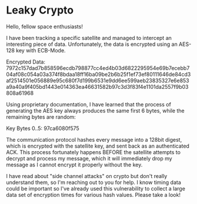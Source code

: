 # Leaky Crypto

Hello, fellow space enthusiasts!

I have been tracking a specific satellite and managed to intercept an interesting 
piece of data. Unfortunately, the data is encrypted using an AES-128 key with ECB-Mode.

Encrypted Data: 7972c157dad7b858596ecdb798877cc4ed4b03d6822295954e69b7ecebb704af08c054a03a374f8bdaa18ff16ba09be2b6b25f1ef73ef80111646de84cd3af2514501e056889e95c680f7d199b6531e9dd6ee599aeb23835327e6e853a9a40a9f405bd1443e014363ea46631582b97c3d3f83f4e1101da2557f9b03808a61968

Using proprietary documentation, I have learned that the process of generating the 
AES key always produces the same first 6 bytes, while the remaining bytes are random:

Key Bytes 0..5: 97ca6080f575

The communication protocol hashes every message into a 128bit digest, which is encrypted
with the satellite key, and sent back as an authenticated ACK. This process fortunately 
happens BEFORE the satellite attempts to decrypt and process my message, which it will
immediately drop my message as I cannot encrypt it properly without the key.

I have read about "side channel attacks" on crypto but don't really understand them, 
so I'm reaching out to you for help. I know timing data could be important so I've 
already used this vulnerability to collect a large data set of encryption times for 
various hash values. Please take a look!

